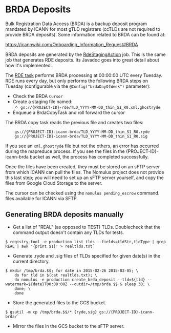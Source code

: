 # BRDA Deposits

Bulk Registration Data Access (BRDA) is a backup deposit program mandated by
ICANN for most gTLD registrars (ccTLDs are not required to provide BRDA
deposits). Some information related to BRDA can be found at:

https://icannwiki.com/Onboarding_Information_Request#BRDA

BRDA deposits are generated by the
[RdeStagingAction](https://github.com/google/nomulus/blob/master/java/google/registry/rde/RdeStagingAction.java)
job. This is the same job that generates RDE deposits. Its Javadoc goes into
great detail about how it's implemented.

The [RDE task](./rde-deposits.md) performs BRDA processing at 00:00:00 UTC every
Tuesday. RDE runs every day, but only performs the following BRDA steps on
Tuesday (configurable via the `@Config("brdaDayOfWeek")` parameter):

*   Check the BRDA `Cursor`
*   Create a staging file named:
    *   `gs://{PROJECT-ID}-rde/TLD_YYYY-MM-DD_thin_S1_R0.xml.ghostryde`
*   Enqueue a BrdaCopyTask and roll forward the cursor

The BRDA copy task reads the previous file and creates two files:

```
    gs://{PROJECT-ID}-icann-brda/TLD_YYYY-MM-DD_thin_S1_R0.ryde
    gs://{PROJECT-ID}-icann-brda/TLD_YYYY-MM-DD_thin_S1_R0.sig
```

If you see an `xml.ghostryde` file but not the others, an error has occurred
during the mapreduce process. If you see the files in the
{PROJECT-ID}-icann-brda bucket as well, the process has completed successfully.

Once the files have been created, they must be stored on an sFTP server from
which ICANN can pull the files. The Nomulus project does not provide this last
step; you will need to set up an sFTP server yourself, and copy the files from
Google Cloud Storage to the server.

The cursor can be checked using the `nomulus pending_escrow` command. files
available for ICANN via SFTP.

## Generating BRDA deposits manually

*   Get a list of "REAL" (as opposed to TEST) TLDs. Doublecheck that the command
    output doesn't contain any TLDs for tests.

```shell
$ registry-tool -e production list_tlds --fields=tldStr,tldType | grep REAL | awk '{print $1}' > realtlds.txt`
```

*   Generate .ryde and .sig files of TLDs specified for given date(s) in the
    current directory.

```shell
$ mkdir /tmp/brda.$$; for date in 2015-02-26 2015-03-05; \
    do for tld in $(cat realtlds.txt); \
    do nomulus -e production create_brda_deposit --tld=${tld} --watermark=${date}T00:00:00Z --outdir=/tmp/brda.$$ & sleep 30; \
    done; \
    done
```

*   Store the generated files to the GCS bucket.

```shell
$ gsutil -m cp /tmp/brda.$$/*.{ryde,sig} gs://{PROJECT-ID}-icann-brda/`
```

*   Mirror the files in the GCS bucket to the sFTP server.
